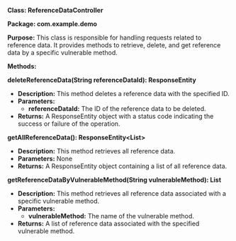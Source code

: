  **Class: ReferenceDataController**

**Package: com.example.demo**

**Purpose:** This class is responsible for handling requests related to reference data. It provides methods to retrieve, delete, and get reference data by a specific vulnerable method.

**Methods:**

**deleteReferenceData(String referenceDataId): ResponseEntity<Void>**

* **Description:** This method deletes a reference data with the specified ID.
* **Parameters:**
    * **referenceDataId:** The ID of the reference data to be deleted.
* **Returns:** A ResponseEntity object with a status code indicating the success or failure of the operation.

**getAllReferenceData(): ResponseEntity<List<ReferenceData>>**

* **Description:** This method retrieves all reference data.
* **Parameters:** None
* **Returns:** A ResponseEntity object containing a list of all reference data.

**getReferenceDataByVulnerableMethod(String vulnerableMethod): List<ReferenceData>**

* **Description:** This method retrieves all reference data associated with a specific vulnerable method.
* **Parameters:**
    * **vulnerableMethod:** The name of the vulnerable method.
* **Returns:** A list of reference data associated with the specified vulnerable method.